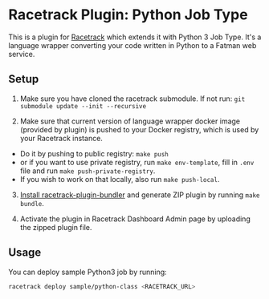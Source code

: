 # Racetrack Plugin: Python Job Type

This is a plugin for [Racetrack](https://github.com/TheRacetrack/racetrack)
which extends it with Python 3 Job Type.
It's a language wrapper converting your code written in Python to a Fatman web service.

## Setup
1. Make sure you have cloned the racetrack submodule. If not run: `git submodule update --init --recursive`

2. Make sure that current version of language wrapper docker image
  (provided by plugin) is pushed to your Docker registry,
  which is used by your Racetrack instance. 
  - Do it by pushing to public registry: `make push`  
  - or if you want to use private registry, run `make env-template`,
  fill in `.env` file and run `make push-private-registry`.
  - If you wish to work on that locally, also run `make push-local`.

3. [Install racetrack-plugin-bundler](https://github.com/TheRacetrack/racetrack/blob/master/utils/plugin_bundler/README.md)
  and generate ZIP plugin by running `make bundle`.

4. Activate the plugin in Racetrack Dashboard Admin page
  by uploading the zipped plugin file.

## Usage
You can deploy sample Python3 job by running:
```bash
racetrack deploy sample/python-class <RACETRACK_URL>
```
